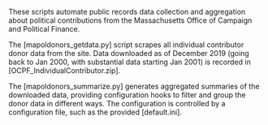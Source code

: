 These scripts automate public records data collection and aggregation about political contributions from the Massachusetts Office of Campaign and Political Finance.

The [mapoldonors_getdata.py] script scrapes all individual contributor donor data from the site.  Data downloaded as of December 2019 (going back to Jan 2000, with substantial data starting Jan 2001) is recorded in [OCPF_IndividualContributor.zip].

The [mapoldonors_summarize.py] generates aggregated summaries of the downloaded data, providing configuration hooks to filter and group the donor data in different ways.  The configuration is controlled by a configuration file, such as the provided [default.ini].
